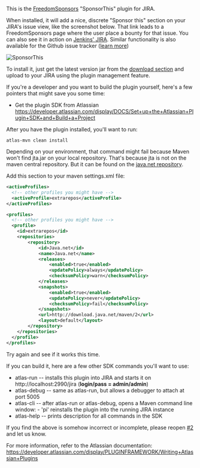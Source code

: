This is the [FreedomSponsors](http://www.freedomsponsors.org) "SponsorThis" plugin for JIRA.

When installed, it will add a nice, discrete "Sponsor this" section on your JIRA's issue view, like the screenshot below.
That link leads to a FreedomSponsors page where the user place a bounty for that issue.
You can also see it in action on [Jenkins' JIRA](https://issues.jenkins-ci.org/browse/JENKINS-12345).
Similar functionality is also available for the Github issue tracker ([learn more](http://blog.freedomsponsors.org/freedomsponsors-github-integration/))

![SponsorThis](http://freedomsponsors.github.com/freedomsponsors-jira-plugin/screenshot.png)

To install it, just get the latest version jar from the [download section](https://github.com/freedomsponsors/freedomsponsors-jira-plugin/downloads) and upload to your JIRA using the plugin management feature.

If you're a developer and you want to build the plugin yourself, here's a few pointers that might save you some time:

* Get the plugin SDK from Atlassian
https://developer.atlassian.com/display/DOCS/Set+up+the+Atlassian+Plugin+SDK+and+Build+a+Project

After you have the plugin installed, you'll want to run:

``` shell
atlas-mvn clean install
```

Depending on your environment, that command might fail because Maven won't find jta.jar on your local repository.
That's because jta is not on the maven central repository. But it can be found on the [java.net repository](http://download.java.net/maven/2).

Add this section to your maven settings.xml file:

``` xml
<activeProfiles>
  <!-- other profiles you might have -->
  <activeProfile>extrarepos</activeProfile>
</activeProfiles>

<profiles>
  <!-- other profiles you might have -->
  <profile>
  	<id>extrarepos</id>
    <repositories>
		<repository>
			<id>Java.net</id>
			<name>Java.net</name>
			<releases>
				<enabled>true</enabled>
				<updatePolicy>always</updatePolicy>
				<checksumPolicy>warn</checksumPolicy>
			</releases>
			<snapshots>
				<enabled>true</enabled>
				<updatePolicy>never</updatePolicy>
				<checksumPolicy>fail</checksumPolicy>
			</snapshots>
			<url>http://download.java.net/maven/2</url>
			<layout>default</layout>
		</repository>
	</repositories>
  </profile>
</profiles>
```

Try again and see if it works this time.

If you can build it, here are a few other SDK commands you'll want to use:

* atlas-run   -- installs this plugin into JIRA and starts it on http://localhost:2990/jira (**login/pass = admin/admin**)
* atlas-debug -- same as atlas-run, but allows a debugger to attach at port 5005
* atlas-cli   -- after atlas-run or atlas-debug, opens a Maven command line window:
                 - 'pi' reinstalls the plugin into the running JIRA instance
* atlas-help  -- prints description for all commands in the SDK

If you find the above is somehow incorrect or incomplete, please reopen [#2](https://github.com/freedomsponsors/freedomsponsors-jira-plugin/issues/2) and let us know.

For more information, refer to the Atlassian documentation:
https://developer.atlassian.com/display/PLUGINFRAMEWORK/Writing+Atlassian+Plugins
